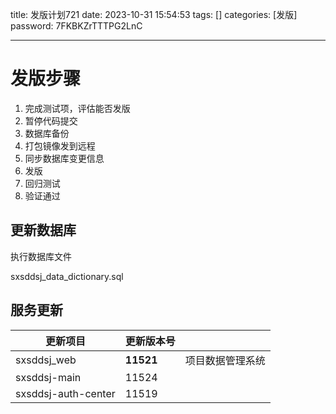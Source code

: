 title: 发版计划721 
date: 2023-10-31 15:54:53 
tags: []
categories: [发版]
password: 7FKBKZrTTTPG2LnC

---
 <!--more-->
# 发版步骤 

1. 完成测试项，评估能否发版
2. 暂停代码提交
3. 数据库备份
4. 打包镜像发到远程
5. 同步数据库变更信息
6. 发版
7. 回归测试
8. 验证通过

## 更新数据库

执行数据库文件

sxsddsj_data_dictionary.sql

## 服务更新 

| 更新项目            | 更新版本号 |                  |
| ------------------- | ---------- | ---------------- |
| sxsddsj_web         | **11521**  | 项目数据管理系统 |
| sxsddsj-main        | 11524      |                  |
| sxsddsj-auth-center | 11519      |                  |

